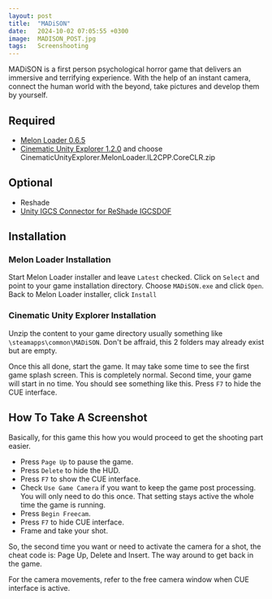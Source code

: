 ```yaml
---
layout: post
title:  "MADiSON"
date:   2024-10-02 07:05:55 +0300
image:  MADISON_POST.jpg
tags:   Screenshooting
---
```

MADiSON is a first person psychological horror game that delivers an immersive and terrifying experience. With the help of an instant camera, connect the human world with the beyond, take pictures and develop them by yourself.

## Required
* [Melon Loader 0.6.5](https://github.com/HerpDerpinstine/MelonLoader/releases/latest/download/MelonLoader.Installer.exe)
* [Cinematic Unity Explorer 1.2.0](https://github.com/originalnicodr/CinematicUnityExplorer/releases) and choose CinematicUnityExplorer.MelonLoader.IL2CPP.CoreCLR.zip


## Optional
* Reshade
* [Unity IGCS Connector for ReShade IGCSDOF](https://github.com/originalnicodr/CinematicUnityExplorer/releases) 

## Installation

### Melon Loader Installation
Start Melon Loader installer and leave `Latest` checked. 
Click on `Select` and point to your game installation directory. Choose `MADiSON.exe` and click `Open`.
Back to Melon Loader installer, click `Install`

### Cinematic Unity Explorer Installation
Unzip the content to your game directory usually something like `\steamapps\common\MADiSON`.
Don't be affraid, this 2 folders may already exist but are empty. 

Once this all done, start the game. It may take some time to see the first game splash screen. This is completely normal.
Second time, your game will start in no time. You should see something like this. Press `F7` to hide the CUE interface.

## How To Take A Screenshot

Basically, for this game this how you would proceed to get the shooting part easier.

* Press `Page Up` to pause the game.
* Press `Delete` to hide the HUD.
* Press `F7` to show the CUE interface.
* Check `Use Game Camera` if you want to keep the game post processing. You will only need to do this once. That setting stays active the whole time the game is running.
* Press `Begin Freecam`. 
* Press `F7` to hide CUE interface.
* Frame and take your shot.

So, the second time you want or need to activate the camera for a shot, the cheat code is: Page Up, Delete and Insert. The way around to get back in the game. 

For the camera movements, refer to the free camera window when CUE interface is active. 
